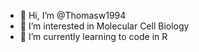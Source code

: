 - 👋 Hi, I’m @Thomasw1994
- 👀 I’m interested in Molecular Cell Biology
- 🌱 I’m currently learning to code in R

<!---
Thomasw1994/Thomasw1994 is a ✨ special ✨ repository because its `README.md` (this file) appears on your GitHub profile.
You can click the Preview link to take a look at your changes.
--->
